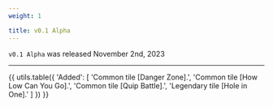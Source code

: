 ```yaml
---
weight: 1

title: v0.1 Alpha
---
```


`v0.1 Alpha` was released November 2nd, 2023

----

{{ utils.table({
    'Added': [
        'Common tile [Danger Zone].',
        'Common tile [How Low Can You Go].',
        'Common tile [Quip Battle].',
        'Legendary tile [Hole in One].'
    ]
}) }}
